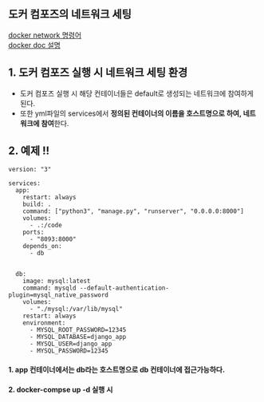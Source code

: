 

## 도커 컴포즈의 네트워크 세팅  

[docker network 명령어](https://blog.d0ngd0nge.xyz/docker-network/)  
[docker doc 설명](https://docs.docker.com/compose/networking/#links)  

## 1. 도커 컴포즈 실행 시 네트워크 세팅 환경  

* 도커 컴포즈 실행 시 해당 컨테이너들은 default로 생성되는 네트워크에 참여하게 된다.  
* 또한 yml파일의 services에서 **정의된 컨테이너의 이름을 호스트명으로 하여, 네트워크에 참여**한다.  

## 2. 예제 !!  

```
version: "3"

services:
  app:
    restart: always
    build: . 
    command: ["python3", "manage.py", "runserver", "0.0.0.0:8000"]
    volumes:
      - .:/code
    ports:
      - "8093:8000"
    depends_on:
      - db


  db:
    image: mysql:latest
    command: mysqld --default-authentication-plugin=mysql_native_password
    volumes:
      - "./mysql:/var/lib/mysql"
    restart: always
    environment:
      - MYSQL_ROOT_PASSWORD=12345
      - MYSQL_DATABASE=django_app
      - MYSQL_USER=django_app
      - MYSQL_PASSWORD=12345
```

#### 1. app 컨테이너에서는 db라는 호스트명으로 db 컨테이너에 접근가능하다.  

#### 2. docker-compse up -d 실행 시  


